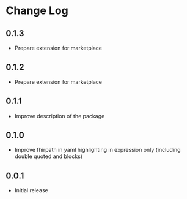 # Change Log


## 0.1.3

- Prepare extension for marketplace

## 0.1.2

- Prepare extension for marketplace

## 0.1.1

- Improve description of the package

## 0.1.0

- Improve fhirpath in yaml highlighting in expression only (including double quoted and blocks)

## 0.0.1 

- Initial release
